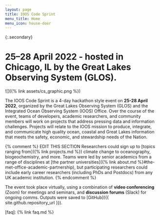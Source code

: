 ```yaml
---
layout: page
title: IOOS Code Sprint
menu_title: Home
menu_icon: house-door
---
```


{:.secondary}
# **25–28 April 2022** - hosted in Chicago, IL by the Great Lakes Observing System (GLOS).

![]({% link assets/cs_graphic.png %})

The IOOS Code Sprint is a 4-day hackathon style event on **25-28 April 2022**, organized by the Great Lakes Observing System (GLOS) and the Integrated Ocean Observing System (IOOS) Office. Over the course of the event, teams of developers, academic researchers, and community members will work on projects that address pressing data and information challenges. Projects will relate to the IOOS mission to produce, integrate, and communicate high quality ocean, coastal and Great Lakes information that meets the safety, economic, and stewardship needs of the Nation.


{% comment %}
EDIT THIS SECTION
Researchers could sign up to [topics ranging from]({% link projects.md %})
climate change to oceanography, biogeochemistry, and more. Teams were led by
senior academics from a range of disciplines at
[the partner universities]({% link about.md %}#the-met-office-academic-partnership),
but participating researchers could include early career researchers
(including PhDs and Postdocs) from any UK academic institution.
{% endcomment %}

The event took place virtually, using a combination of **video conferencing**
(Zoom) for meetings and seminars, and **discussion forums** (Slack) for ongoing
comms. Outputs were saved to [GitHub]({{ site.github.repository_url }}).

[faq]: {% link faq.md %}
